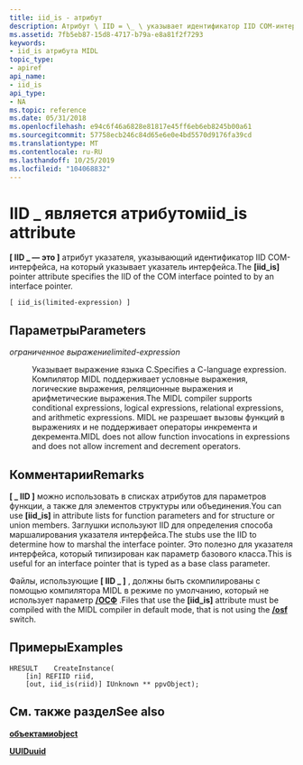 ```yaml
---
title: iid_is - атрибут
description: Атрибут \ IID = \_ \ указывает идентификатор IID COM-интерфейса, на который указывает указатель интерфейса.
ms.assetid: 7fb5eb87-15d8-4717-b79a-e8a81f2f7293
keywords:
- iid_is атрибута MIDL
topic_type:
- apiref
api_name:
- iid_is
api_type:
- NA
ms.topic: reference
ms.date: 05/31/2018
ms.openlocfilehash: e94c6f46a6828e81817e45ff6eb6eb8245b00a61
ms.sourcegitcommit: 57758ecb246c84d65e6e0e4bd5570d9176fa39cd
ms.translationtype: MT
ms.contentlocale: ru-RU
ms.lasthandoff: 10/25/2019
ms.locfileid: "104068832"
---
```

# <a name="iid_is-attribute"></a><span data-ttu-id="8e59c-104">IID \_ является атрибутом</span><span class="sxs-lookup"><span data-stu-id="8e59c-104">iid\_is attribute</span></span>

<span data-ttu-id="8e59c-105">**\[ IID \_ — это \]** атрибут указателя, указывающий идентификатор IID COM-интерфейса, на который указывает указатель интерфейса.</span><span class="sxs-lookup"><span data-stu-id="8e59c-105">The **\[iid\_is\]** pointer attribute specifies the IID of the COM interface pointed to by an interface pointer.</span></span>

``` syntax
[ iid_is(limited-expression) ]
```

## <a name="parameters"></a><span data-ttu-id="8e59c-106">Параметры</span><span class="sxs-lookup"><span data-stu-id="8e59c-106">Parameters</span></span>

<dl> <dt>

<span data-ttu-id="8e59c-107">*ограниченное выражение*</span><span class="sxs-lookup"><span data-stu-id="8e59c-107">*limited-expression*</span></span> 
</dt> <dd>

<span data-ttu-id="8e59c-108">Указывает выражение языка C.</span><span class="sxs-lookup"><span data-stu-id="8e59c-108">Specifies a C-language expression.</span></span> <span data-ttu-id="8e59c-109">Компилятор MIDL поддерживает условные выражения, логические выражения, реляционные выражения и арифметические выражения.</span><span class="sxs-lookup"><span data-stu-id="8e59c-109">The MIDL compiler supports conditional expressions, logical expressions, relational expressions, and arithmetic expressions.</span></span> <span data-ttu-id="8e59c-110">MIDL не разрешает вызовы функций в выражениях и не поддерживает операторы инкремента и декремента.</span><span class="sxs-lookup"><span data-stu-id="8e59c-110">MIDL does not allow function invocations in expressions and does not allow increment and decrement operators.</span></span>

</dd> </dl>

## <a name="remarks"></a><span data-ttu-id="8e59c-111">Комментарии</span><span class="sxs-lookup"><span data-stu-id="8e59c-111">Remarks</span></span>

<span data-ttu-id="8e59c-112">**\[ \_ IID \]** можно использовать в списках атрибутов для параметров функции, а также для элементов структуры или объединения.</span><span class="sxs-lookup"><span data-stu-id="8e59c-112">You can use **\[iid\_is\]** in attribute lists for function parameters and for structure or union members.</span></span> <span data-ttu-id="8e59c-113">Заглушки используют IID для определения способа маршалирования указателя интерфейса.</span><span class="sxs-lookup"><span data-stu-id="8e59c-113">The stubs use the IID to determine how to marshal the interface pointer.</span></span> <span data-ttu-id="8e59c-114">Это полезно для указателя интерфейса, который типизирован как параметр базового класса.</span><span class="sxs-lookup"><span data-stu-id="8e59c-114">This is useful for an interface pointer that is typed as a base class parameter.</span></span>

<span data-ttu-id="8e59c-115">Файлы, использующие **\[ IID \_ \]** , должны быть скомпилированы с помощью компилятора MIDL в режиме по умолчанию, который не использует параметр [**/ОСФ**](-osf.md) .</span><span class="sxs-lookup"><span data-stu-id="8e59c-115">Files that use the **\[iid\_is\]** attribute must be compiled with the MIDL compiler in default mode, that is not using the [**/osf**](-osf.md) switch.</span></span>

## <a name="examples"></a><span data-ttu-id="8e59c-116">Примеры</span><span class="sxs-lookup"><span data-stu-id="8e59c-116">Examples</span></span>

``` syntax
HRESULT    CreateInstance( 
    [in] REFIID riid, 
    [out, iid_is(riid)] IUnknown ** ppvObject);
```

## <a name="see-also"></a><span data-ttu-id="8e59c-117">См. также раздел</span><span class="sxs-lookup"><span data-stu-id="8e59c-117">See also</span></span>

<dl> <dt>

[<span data-ttu-id="8e59c-118">**объектами**</span><span class="sxs-lookup"><span data-stu-id="8e59c-118">**object**</span></span>](object.md)
</dt> <dt>

[<span data-ttu-id="8e59c-119">**UUID**</span><span class="sxs-lookup"><span data-stu-id="8e59c-119">**uuid**</span></span>](uuid.md)
</dt> </dl>

 

 




